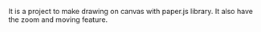 It is a project to make drawing on canvas with paper.js library. It also have the zoom and moving feature.
